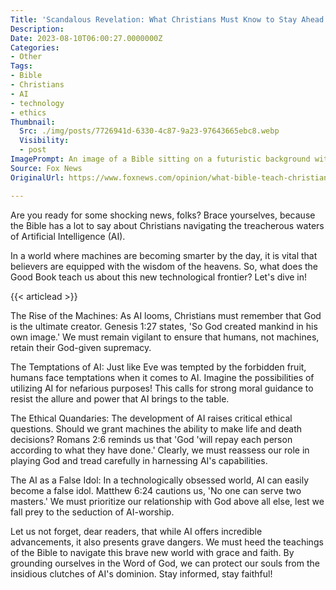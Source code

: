 ```yaml
---
Title: 'Scandalous Revelation: What Christians Must Know to Stay Ahead in the AI Era'
Description: 
Date: 2023-08-10T06:00:27.0000000Z
Categories:
- Other
Tags:
- Bible
- Christians
- AI
- technology
- ethics
Thumbnail:
  Src: ./img/posts/7726941d-6330-4c87-9a23-97643665ebc8.webp
  Visibility:
  - post
ImagePrompt: An image of a Bible sitting on a futuristic background with binary code and artificial intelligence-related symbols.
Source: Fox News
OriginalUrl: https://www.foxnews.com/opinion/what-bible-teach-christians-navigate-ai

---
```

Are you ready for some shocking news, folks? Brace yourselves, because the Bible has a lot to say about Christians navigating the treacherous waters of Artificial Intelligence (AI). 

In a world where machines are becoming smarter by the day, it is vital that believers are equipped with the wisdom of the heavens. So, what does the Good Book teach us about this new technological frontier? Let's dive in!

{{< articlead >}}

The Rise of the Machines: As AI looms, Christians must remember that God is the ultimate creator. Genesis 1:27 states, 'So God created mankind in his own image.' We must remain vigilant to ensure that humans, not machines, retain their God-given supremacy.

The Temptations of AI: Just like Eve was tempted by the forbidden fruit, humans face temptations when it comes to AI. Imagine the possibilities of utilizing AI for nefarious purposes! This calls for strong moral guidance to resist the allure and power that AI brings to the table.

The Ethical Quandaries: The development of AI raises critical ethical questions. Should we grant machines the ability to make life and death decisions? Romans 2:6 reminds us that 'God 'will repay each person according to what they have done.' Clearly, we must reassess our role in playing God and tread carefully in harnessing AI's capabilities.

The AI as a False Idol: In a technologically obsessed world, AI can easily become a false idol. Matthew 6:24 cautions us, 'No one can serve two masters.' We must prioritize our relationship with God above all else, lest we fall prey to the seduction of AI-worship.

Let us not forget, dear readers, that while AI offers incredible advancements, it also presents grave dangers. We must heed the teachings of the Bible to navigate this brave new world with grace and faith. By grounding ourselves in the Word of God, we can protect our souls from the insidious clutches of AI's dominion. Stay informed, stay faithful!
